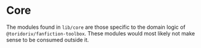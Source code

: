 # Core

The modules found in `lib/core` are those specific to the domain logic of `@toridoriv/fanfiction-toolbox`. These modules would most likely not make sense to be consumed outside it.
